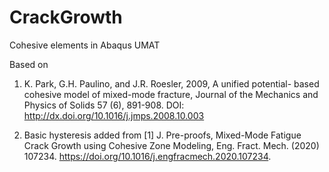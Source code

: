 # CrackGrowth
Cohesive elements in Abaqus UMAT

Based on 

1)  K. Park, G.H. Paulino, and J.R. Roesler, 2009, A unified potential-
    based cohesive model of mixed-mode fracture, Journal of the 
    Mechanics and Physics of Solids 57 (6), 891-908.
    DOI: http://dx.doi.org/10.1016/j.jmps.2008.10.003
    
2)  Basic hysteresis added from [1] J. Pre-proofs, Mixed-Mode Fatigue 
    Crack Growth using Cohesive Zone Modeling, Eng. Fract. Mech. (2020)
    107234. https://doi.org/10.1016/j.engfracmech.2020.107234. 

